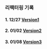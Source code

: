 ### 리팩터링 기록
#### 1. 12/27 [Version1](https://jiniiw.github.io/Refactoring/2023-12-27_Refactoring_SimpleProgram_lotto1/)
#### 2. 01/02 [Version2](https://jiniiw.github.io/Refactoring/2024-01-08_Refactoring_SimpleProgram_lotto2/)
#### 3. 01/08 [Version3](https://jiniiw.github.io/Refactoring/2024-01-02_Refactoring_SimpleProgram_lotto3/)